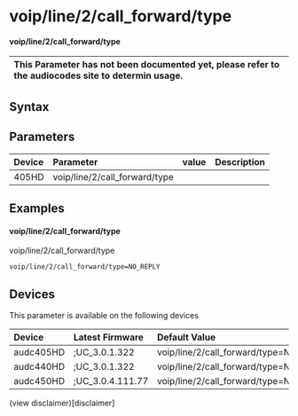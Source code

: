 ﻿---
description: voip/line/2/call_forward/type
search: false
---

# voip/line/2/call_forward/type

#### voip/line/2/call_forward/type


| This Parameter has not been documented yet, please refer to the audiocodes site to determin usage.  | 
| :--- |

## Syntax

## Parameters
|Device|Parameter|value|Description|
|:---|:---|:---|:---|
| 405HD | voip/line/2/call_forward/type |  |  |

## Examples
#### voip/line/2/call_forward/type

voip/line/2/call_forward/type

```
voip/line/2/call_forward/type=NO_REPLY
```

## Devices
This parameter is available on the following devices

| Device | Latest Firmware | Default Value |
|:---|:---|:---|
| audc405HD | ;UC_3.0.1.322 | voip/line/2/call_forward/type=NO_REPLY 
| audc440HD | ;UC_3.0.1.322 | voip/line/2/call_forward/type=NO_REPLY 
| audc450HD | ;UC_3.0.4.111.77 | voip/line/2/call_forward/type=NO_REPLY 

(view disclaimer)[disclaimer]
